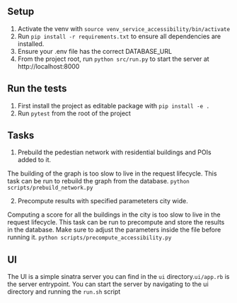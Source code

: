 ## Setup

1. Activate the venv with `source venv_service_accessibility/bin/activate`
2. Run `pip install -r requirements.txt` to ensure all dependencies are installed.
3. Ensure your .env file has the correct DATABASE_URL
4. From the project root, run `python src/run.py` to start the server at http://localhost:8000

## Run the tests

1. First install the project as editable package with `pip install -e .`
2. Run `pytest` from the root of the project

## Tasks

1. Prebuild the pedestian network with residential buildings and POIs added to it.

The building of the graph is too slow to live in the request lifecycle. This task can be run to rebuild the graph from the database.
`python scripts/prebuild_network.py`

2. Precompute results with specified parameteters city wide.

Computing a score for all the buildings in the city is too slow to live in the request lifecycle. This task can be run to precompute and store the results in the database. Make sure to adjust the parameters inside the file before running it.
`python scripts/precompute_accessibility.py`

## UI

The UI is a simple sinatra server you can find in the `ui` directory.`ui/app.rb` is the server entrypoint. You can start the server by navigating to the ui directory and running the `run.sh` script

